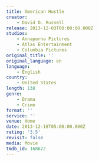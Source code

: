 ```yaml
---
title: American Hustle
creator:
    - David O. Russell
release: 2013-12-03T00:00:00.000Z
studios:
    - Annapurna Pictures
    - Atlas Entertainment
    - Columbia Pictures
original_title: ''
original_language: en
language:
    - English
country:
    - United States
length: 138
genre:
    - Drama
    - Crime
format: ''
service: ''
venue: Home
date: 2013-12-18T05:00:00.000Z
rating: '3.5'
revisit: false
media: Movie
tmdb_id: 168672
---
```



